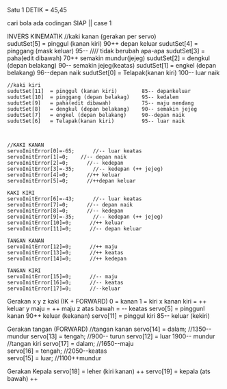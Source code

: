 
 
Satu 1 DETIK = 45,45

cari bola ada codingan SIAP || case 1 
 

INVERS KINEMATIK
    //kaki kanan  (gerakan per servo)                 
    sudutSet[5]  = pinggul (kanan kiri)        90++ depan keluar
    sudutSet[4]  = pinggang (mask keluar)      95--         //// tidak berubah apa-apa
    sudutSet[3]  = paha(edit dibawah)          70++ semakin mundur(jejeg)
    sudutSet[2]  = dengkul (depan belakang)    90-- semakin jejeg(keatas)
    sudutSet[1]  = engkel (depan belakang)     96--depan naik 
    sudutSet[0]  = Telapak(kanan kiri)         100-- luar naik
    
                                       
    //kaki kiri
    sudutSet[11]  = pinggul (kanan kiri)        85-- depankeluar
    sudutSet[10]  = pinggang (depan belakag)    95-- kedalem
    sudutSet[9]   = paha(edit dibawah)          75-- maju nendang
    sudutSet[8]   = dengkul (depan belakang)    90-- semakin jejeg
    sudutSet[7]   = engkel (depan belakang)     90--depan naik
    sudutSet[6]   = Telapak(kanan kiri)         95-- luar naik
    
                             
                             
    //KAKI KANAN
    servoInitError[0]=-65;      //-- luar keatas
    servoInitError[1]=0;    //-- depan naik
    servoInitError[2]=0;      //-- kedepan
    servoInitError[3]=-35;      //-- kedepan (++ jejeg)
    servoInitError[4]=0;      //++ keluar
    servoInitError[5]=0;      //++depan keluar
    
    KAKI KIRI
    servoInitError[6]=-43;      //-- luar keatas
    servoInitError[7]=0;      //-- depan naik
    servoInitError[8]=0;      //-- kedepan
    servoInitError[9]=-35;      //-- kedepan (++ jejeg)
    servoInitError[10]=0;      //++ keluar
    servoInitError[11]=0;      //-- depan keluar
    
    TANGAN KANAN
    servoInitError[12]=0;      //++ maju
    servoInitError[13]=0;      //++ keatas
    servoInitError[14]=0;      //++ kedepan
    
    TANGAN KIRI
    servoInitError[15]=0;      //-- maju
    servoInitError[16]=0;      //-- keatas
    servoInitError[17]=0;      //--keluar


Gerakan x y z kaki (IK + FORWARD)
    0 = kanan
    1 = kiri
    x kanan kiri  = ++ keluar
    y maju        = ++ maju
    z atas bawah  = -- keatas
    servo[5]      = pinggunl kanan  90++ keluar (kekanan)
    servo[11]     = pinggul kiri    85-- keluar (kekiri)
    
Gerakan tangan (FORWARD)
    //tangan kanan
    servo[14] = dalam; //1350-- mundur
    servo[13] = tengah; //900-- turun
    servo[12] = luar 1900-- mundur  
    //tangan kiri
    servo[17]  = dalam; //1650--maju   
    servo[16]  = tengah; //2050--keatas  
    servo[15]  = luar; //1100++mundur 
    
Gerakan Kepala
    servo[18]  = leher  (kiri kanan) ++
    servo[19]  = kepala (ats bawah)  ++
     